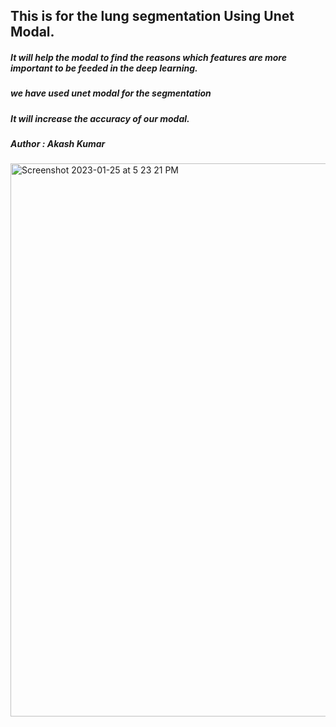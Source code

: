 ## This is for the lung segmentation Using Unet Modal.
##### It will help the modal to find the reasons which features are more important to be feeded in the deep learning. 
##### we have used unet modal for the segmentation
##### It will increase the accuracy of our modal.
##### Author : Akash Kumar

<img width="885" alt="Screenshot 2023-01-25 at 5 23 21 PM" src="https://user-images.githubusercontent.com/70103770/214556942-6a74f815-2cf7-4a84-a853-198f3720a9dc.png">
